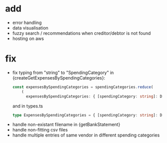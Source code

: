 # add
- error handling
- data visualisation
- fuzzy search / recommendations when creditor/debtor is not found
- hosting on aws

# fix

- fix typing from "string" to "SpendingCategory"
  in {createGetExpensesBySpendingCategories}:
  ```ts
  const expensesBySpendingCategories = spendingCategories.reduce(
      (
        expensesBySpendingCategories: { [spendingCategory: string]: Decimal }))
  ```
  and in types.ts
  ```ts
  type ExpensesBySpendingCategories = { [spendingCategory: string]: Decimal };
  ```
- handle non-existant filename in {getBankStatement}
- handle non-fitting csv files
- handle multiple entries of same vendor in different spending categories
